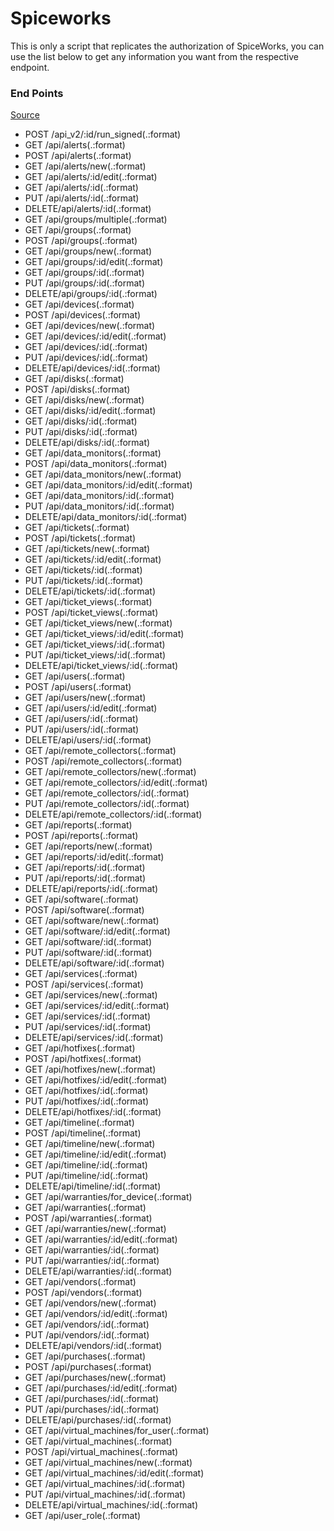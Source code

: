 # Spiceworks
This is only a script that replicates the authorization of SpiceWorks, you can use the list below to get any information you want from the respective endpoint.

### End Points
[Source](https://community.spiceworks.com/topic/144808-spiceworks-api-question?page=1#entry-803046)
* POST /api_v2/:id/run_signed(.:format)
* GET /api/alerts(.:format)
* POST /api/alerts(.:format)
* GET /api/alerts/new(.:format)
* GET /api/alerts/:id/edit(.:format)
* GET /api/alerts/:id(.:format)
* PUT /api/alerts/:id(.:format)
* DELETE/api/alerts/:id(.:format)
* GET /api/groups/multiple(.:format)
* GET /api/groups(.:format)
* POST /api/groups(.:format)
* GET /api/groups/new(.:format)
* GET /api/groups/:id/edit(.:format)
* GET /api/groups/:id(.:format)
* PUT /api/groups/:id(.:format)
* DELETE/api/groups/:id(.:format)
* GET /api/devices(.:format)
* POST /api/devices(.:format)
* GET /api/devices/new(.:format)
* GET /api/devices/:id/edit(.:format)
* GET /api/devices/:id(.:format)
* PUT /api/devices/:id(.:format)
* DELETE/api/devices/:id(.:format)
* GET /api/disks(.:format)
* POST /api/disks(.:format)
* GET /api/disks/new(.:format)
* GET /api/disks/:id/edit(.:format)
* GET /api/disks/:id(.:format)
* PUT /api/disks/:id(.:format)
* DELETE/api/disks/:id(.:format)
* GET /api/data_monitors(.:format)
* POST /api/data_monitors(.:format)
* GET /api/data_monitors/new(.:format)
* GET /api/data_monitors/:id/edit(.:format)
* GET /api/data_monitors/:id(.:format)
* PUT /api/data_monitors/:id(.:format)
* DELETE/api/data_monitors/:id(.:format)
* GET /api/tickets(.:format)
* POST /api/tickets(.:format)
* GET /api/tickets/new(.:format)
* GET /api/tickets/:id/edit(.:format)
* GET /api/tickets/:id(.:format)
* PUT /api/tickets/:id(.:format)
* DELETE/api/tickets/:id(.:format)
* GET /api/ticket_views(.:format)
* POST /api/ticket_views(.:format)
* GET /api/ticket_views/new(.:format)
* GET /api/ticket_views/:id/edit(.:format)
* GET /api/ticket_views/:id(.:format)
* PUT /api/ticket_views/:id(.:format)
* DELETE/api/ticket_views/:id(.:format)
* GET /api/users(.:format)
* POST /api/users(.:format)
* GET /api/users/new(.:format)
* GET /api/users/:id/edit(.:format)
* GET /api/users/:id(.:format)
* PUT /api/users/:id(.:format)
* DELETE/api/users/:id(.:format)
* GET /api/remote_collectors(.:format)
* POST /api/remote_collectors(.:format)
* GET /api/remote_collectors/new(.:format)
* GET /api/remote_collectors/:id/edit(.:format)
* GET /api/remote_collectors/:id(.:format)
* PUT /api/remote_collectors/:id(.:format)
* DELETE/api/remote_collectors/:id(.:format)
* GET /api/reports(.:format)
* POST /api/reports(.:format)
* GET /api/reports/new(.:format)
* GET /api/reports/:id/edit(.:format)
* GET /api/reports/:id(.:format)
* PUT /api/reports/:id(.:format)
* DELETE/api/reports/:id(.:format)
* GET /api/software(.:format)
* POST /api/software(.:format)
* GET /api/software/new(.:format)
* GET /api/software/:id/edit(.:format)
* GET /api/software/:id(.:format)
* PUT /api/software/:id(.:format)
* DELETE/api/software/:id(.:format)
* GET /api/services(.:format)
* POST /api/services(.:format)
* GET /api/services/new(.:format)
* GET /api/services/:id/edit(.:format)
* GET /api/services/:id(.:format)
* PUT /api/services/:id(.:format)
* DELETE/api/services/:id(.:format)
* GET /api/hotfixes(.:format)
* POST /api/hotfixes(.:format)
* GET /api/hotfixes/new(.:format)
* GET /api/hotfixes/:id/edit(.:format)
* GET /api/hotfixes/:id(.:format)
* PUT /api/hotfixes/:id(.:format)
* DELETE/api/hotfixes/:id(.:format)
* GET /api/timeline(.:format)
* POST /api/timeline(.:format)
* GET /api/timeline/new(.:format)
* GET /api/timeline/:id/edit(.:format)
* GET /api/timeline/:id(.:format)
* PUT /api/timeline/:id(.:format)
* DELETE/api/timeline/:id(.:format)
* GET /api/warranties/for_device(.:format)
* GET /api/warranties(.:format)
* POST /api/warranties(.:format)
* GET /api/warranties/new(.:format)
* GET /api/warranties/:id/edit(.:format)
* GET /api/warranties/:id(.:format)
* PUT /api/warranties/:id(.:format)
* DELETE/api/warranties/:id(.:format)
* GET /api/vendors(.:format)
* POST /api/vendors(.:format)
* GET /api/vendors/new(.:format)
* GET /api/vendors/:id/edit(.:format)
* GET /api/vendors/:id(.:format)
* PUT /api/vendors/:id(.:format)
* DELETE/api/vendors/:id(.:format)
* GET /api/purchases(.:format)
* POST /api/purchases(.:format)
* GET /api/purchases/new(.:format)
* GET /api/purchases/:id/edit(.:format)
* GET /api/purchases/:id(.:format)
* PUT /api/purchases/:id(.:format)
* DELETE/api/purchases/:id(.:format)
* GET /api/virtual_machines/for_user(.:format)
* GET /api/virtual_machines(.:format)
* POST /api/virtual_machines(.:format)
* GET /api/virtual_machines/new(.:format)
* GET /api/virtual_machines/:id/edit(.:format)
* GET /api/virtual_machines/:id(.:format)
* PUT /api/virtual_machines/:id(.:format)
* DELETE/api/virtual_machines/:id(.:format)
* GET /api/user_role(.:format)